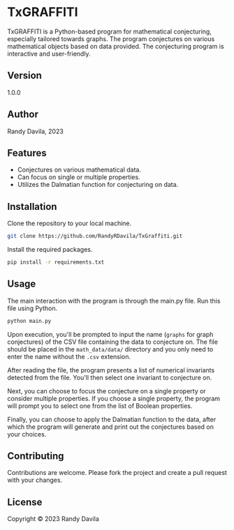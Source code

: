 # TxGRAFFITI

TxGRAFFITI is a Python-based program for mathematical conjecturing, especially tailored towards graphs. The program conjectures on various mathematical objects based on data provided. The conjecturing program is interactive and user-friendly.

## Version

1.0.0

## Author

Randy Davila, 2023

## Features

- Conjectures on various mathematical data.
- Can focus on single or multiple properties.
- Utilizes the Dalmatian function for conjecturing on data.

## Installation

Clone the repository to your local machine.

```bash
git clone https://github.com/RandyRDavila/TxGraffiti.git
```

Install the required packages.

```bash
pip install -r requirements.txt
```

## Usage

The main interaction with the program is through the main.py file. Run this file using Python.

```bash
python main.py
```

Upon execution, you'll be prompted to input the name (`graphs` for graph conjectures) of the CSV file containing the data to conjecture on. The file should be placed in the `math_data/data/` directory and you only need to enter the name without the `.csv` extension.

After reading the file, the program presents a list of numerical invariants detected from the file. You'll then select one invariant to conjecture on.

Next, you can choose to focus the conjecture on a single property or consider multiple properties. If you choose a single property, the program will prompt you to select one from the list of Boolean properties.

Finally, you can choose to apply the Dalmatian function to the data, after which the program will generate and print out the conjectures based on your choices.

## Contributing

Contributions are welcome. Please fork the project and create a pull request with your changes.

## License

Copyright © 2023 Randy Davila
